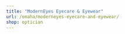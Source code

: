 ```yaml
---
title: "ModernEyes Eyecare & Eyewear"
url: /omaha/moderneyes-eyecare-and-eyewear/
shop: optician
---
```

